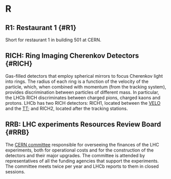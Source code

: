 # R

## R1: Restaurant 1 {#R1}

Short for restaurant 1 in building 501 at CERN.

## RICH: Ring Imaging Cherenkov Detectors {#RICH}

Gas-filled detectors that employ spherical mirrors to focus Cherenkov light into rings.
The radius of each ring is a function of the velocity of the particle, which, when combined with momentum (from the tracking system), provides discrimination between particles of different mass.
In particular, the LHCb RICH discriminates between charged pions, charged kaons and protons.
LHCb has two RICH detectors: RICH1, located between the [VELO](v.md#VELO) and the [TT](t.md#TT); and RICH2, located after the tracking stations.

## RRB: LHC experiments Resources Review Board {#RRB}

The [CERN committee](cern.ch/committees/LHCRRB) responsible for overseeing the finances of the LHC experiments,
both for operational costs and for the construction of the detectors and their major upgrades.
The committee is attended by representatives of all the funding agencies that support the experiments.
The committee meets twice per year and LHCb reports to them in closed sessions.

